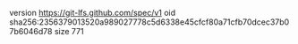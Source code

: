 version https://git-lfs.github.com/spec/v1
oid sha256:2356379013520a989027778c5d6338e45cfcf80a71cfb70dcec37b07b6046d78
size 771
